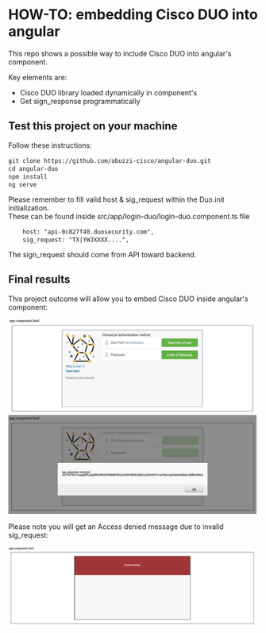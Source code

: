 # HOW-TO: embedding Cisco DUO into angular

This repo shows a possible way to include Cisco DUO into angular's component.

Key elements are:
- Cisco DUO library loaded dynamically in component's
- Get sign_response programmatically

## Test this project on your machine

Follow these instructions:

```
git clone https://github.com/abuzzi-cisco/angular-duo.git
cd angular-duo
npm install
ng serve
```

Please remember to fill valid host & sig_request within the Duo.init initialization.<br>
These can be found inside src/app/login-duo/login-duo.component.ts file

        host: "api-0c827f40.duosecurity.com",
        sig_request: "TX|YWJXXXX....",

The sign_request should come from API toward backend.


## Final results

This project outcome will allow you to embed Cisco DUO inside angular's component:<br>

<img src="https://github.com/abuzzi-cisco/angular-duo/blob/master/cisco_duo_1of3.png" width="500"><br>
<img src="https://github.com/abuzzi-cisco/angular-duo/blob/master/cisco_duo_2of3.png" width="500"><br>

Please note you will get an Access denied message due to invalid sig_request:<br>

<img src="https://github.com/abuzzi-cisco/angular-duo/blob/master/cisco_duo_3of3.png" width="500"><br>
